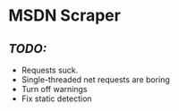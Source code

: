 MSDN Scraper
================

*TODO:*
--------------
- Requests suck.
- Single-threaded net requests are boring
- Turn off warnings
- Fix static detection
